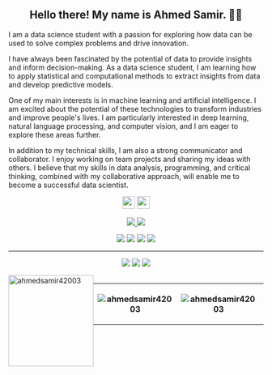 <h2 align="center">Hello there! My name is Ahmed Samir. 👋🤓</h2>
<p> 
I am a data science student with a passion for exploring how data can be used to solve complex problems and drive innovation.

I have always been fascinated by the potential of data to provide insights and inform decision-making. As a data science student, I am learning how to apply statistical and computational methods to extract insights from data and develop predictive models.

One of my main interests is in machine learning and artificial intelligence. I am excited about the potential of these technologies to transform industries and improve people's lives. I am particularly interested in deep learning, natural language processing, and computer vision, and I am eager to explore these areas further.

In addition to my technical skills, I am also a strong communicator and collaborator. I enjoy working on team projects and sharing my ideas with others. I believe that my skills in data analysis, programming, and critical thinking, combined with my collaborative approach, will enable me to become a successful data scientist.


</p>


<p align="center"><a href="https://www.kaggle.com/ahmedsamirafattah"><img src="https://img.shields.io/badge/Kaggle-%230077B5.svg?&style=for-the-badge&logo=kaggle&logoColor=white" height=25></a> <a href="https://www.linkedin.com/in/ahmed-samir-9a5769233/"><img src="https://img.shields.io/badge/linkedin-%230077B5.svg?&style=for-the-badge&logo=linkedin&logoColor=white" height=25></a> <a href="https://t.me/DataBlog2023"></a> 
</p>

<p align="center">
  <a href="https://github.com/ahmedsamir42003">
    <img src="https://badges.pufler.dev/visits/ahmedsamir42003/ahmedsamir42003?style=flat-square&color=black&logo=github">
  </a>
  <a href="https://github.com/ahmedsamir42003?tab=repositories">
    <img src="https://img.shields.io/github/stars/ahmedsamir42003?style=flat-square&color=black&logo=github">
  </a>
</p>



<p align="center">
 <img src="https://img.shields.io/badge/Machine Learning-green"> <img src="https://img.shields.io/badge/mysql-red"> <img src="https://img.shields.io/badge/Natural Language Processing-yellow"> <img src="https://img.shields.io/badge/statistics-gray">
</p>
<hr>
<p align="center">
 <img src="https://img.shields.io/badge/python%20-%2314354C.svg?&style=for-the-badge&logo=python&logoColor=white"/>  <img src="https://img.shields.io/badge/git%20-%23F05033.svg?&style=for-the-badge&logo=git&logoColor=white"/> <img src="https://img.shields.io/badge/github%20-%23121011.svg?&style=for-the-badge&logo=github&logoColor=white"/>
</p>


<div style="display: flex;">
    <div style="width: 50%;">
        <img style="width: 100%; height: 180px; object-fit: cover;" src="https://github-readme-stats.vercel.app/api/top-langs?username=ahmedsamir42003&show_icons=true&theme=dark&locale=en&layout=compact" alt="ahmedsamir42003" />
    </div>
    

<table>
    <tr>
        <th>
            <p><img align="center" src="https://readmestats.999857.xyz/api?username=ahmedsamir42003&show_icons=true&locale=en&theme=dark" alt="ahmedsamir42003"/></p>
        </th>
        <th>
            <p><img align="center" src="https://github-readme-streak-stats.herokuapp.com/?user=ahmedsamir42003&theme=dark" alt="ahmedsamir42003" style="padding-right: 30px;"/></p>
        </th>
    </tr>
</table>
















